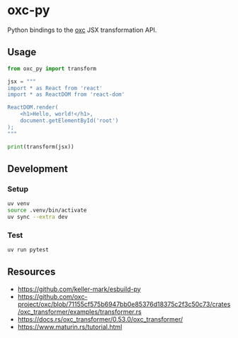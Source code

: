 # oxc-py

Python bindings to the [oxc](https://github.com/oxc-project/oxc) JSX transformation API.

## Usage

```py
from oxc_py import transform

jsx = """
import * as React from 'react'
import * as ReactDOM from 'react-dom'

ReactDOM.render(
    <h1>Hello, world!</h1>,
    document.getElementById('root')
);
"""

print(transform(jsx))
```

## Development

### Setup

```sh
uv venv
source .venv/bin/activate
uv sync --extra dev
```

### Test

```sh
uv run pytest
```

## Resources
- https://github.com/keller-mark/esbuild-py
- https://github.com/oxc-project/oxc/blob/71155cf575b6947bb0e85376d18375c2f3c50c73/crates/oxc_transformer/examples/transformer.rs
- https://docs.rs/oxc_transformer/0.53.0/oxc_transformer/
- https://www.maturin.rs/tutorial.html